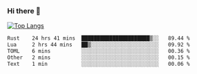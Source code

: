 ### Hi there 👋

<!--
**3Xpl0it3r/3Xpl0it3r** is a ✨ _special_ ✨ repository because its `README.md` (this file) appears on your GitHub profile.

Here are some ideas to get you started:

- 🔭 I’m currently working on ...
- 🌱 I’m currently learning ...
- 👯 I’m looking to collaborate on ...
- 🤔 I’m looking for help with ...
- 💬 Ask me about ...
- 📫 How to reach me: ...
- 😄 Pronouns: ...
- ⚡ Fun fact: ...
-->


[![Top Langs](https://github-readme-stats.vercel.app/api/top-langs/?username=3Xpl0it3r&layout=compact)](https://github.com/3Xpl0it3r/3Xpl0it3r)

<!--START_SECTION:waka-->

```txt
Rust    24 hrs 41 mins  ██████████████████████▒░░   89.44 %
Lua     2 hrs 44 mins   ██▒░░░░░░░░░░░░░░░░░░░░░░   09.92 %
TOML    6 mins          ░░░░░░░░░░░░░░░░░░░░░░░░░   00.36 %
Other   2 mins          ░░░░░░░░░░░░░░░░░░░░░░░░░   00.15 %
Text    1 min           ░░░░░░░░░░░░░░░░░░░░░░░░░   00.06 %
```

<!--END_SECTION:waka-->
